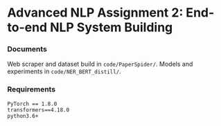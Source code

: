 # Advanced NLP Assignment 2: End-to-end NLP System Building

### Documents
Web scraper and dataset build in `code/PaperSpider/`. Models and experiments in `code/NER_BERT_distill/`.

### Requirements
```
PyTorch == 1.8.0
transformers==4.18.0
python3.6+
```